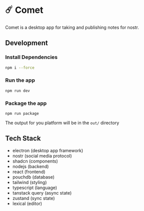 # ☄️ Comet

Comet is a desktop app for taking and publishing notes for nostr.

## Development

### Install Dependencies

```sh
npm i --force
```

### Run the app

```
npm run dev
```

### Package the app

```
npm run package
```

The output for you platform will be in the `out/` directory

## Tech Stack

- electron (desktop app framework)
- nostr (social media protocol)
- shadcn (components)
- nodejs (backend)
- react (frontend)
- pouchdb (database)
- tailwind (styling)
- typescript (language)
- tanstack query (async state)
- zustand (sync state)
- lexical (editor)
